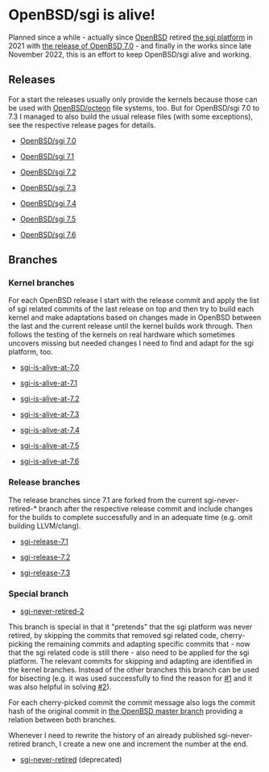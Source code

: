 # OpenBSD/sgi is alive! #

Planned since a while - actually since [OpenBSD](https://www.openbsd.org/) retired [the sgi platform](https://www.openbsd.org/sgi.html) in 2021 with [the release of OpenBSD 7.0](https://www.openbsd.org/70.html) - and finally in the works since late November 2022, this is an effort to keep OpenBSD/sgi alive and working.

## Releases ##

For a start the releases usually only provide the kernels because those can be used with [OpenBSD/octeon](https://www.openbsd.org/octeon.html) file systems, too. But for OpenBSD/sgi 7.0 to 7.3 I managed to also build the usual release files (with some exceptions), see the respective release pages for details.

* [OpenBSD/sgi 7.0](https://github.com/the-machine-hall/openbsd-src/releases/tag/openbsd.70.sgi)

* [OpenBSD/sgi 7.1](https://github.com/the-machine-hall/openbsd-src/releases/tag/openbsd.71.sgi)

* [OpenBSD/sgi 7.2](https://github.com/the-machine-hall/openbsd-src/releases/tag/openbsd.72.sgi)

* [OpenBSD/sgi 7.3](https://github.com/the-machine-hall/openbsd-src/releases/tag/openbsd.73.sgi)

* [OpenBSD/sgi 7.4](https://github.com/the-machine-hall/openbsd-src/releases/tag/openbsd.74.sgi)

* [OpenBSD/sgi 7.5](https://github.com/the-machine-hall/openbsd-src/releases/tag/openbsd.75.sgi)

* [OpenBSD/sgi 7.6](https://github.com/the-machine-hall/openbsd-src/releases/tag/openbsd.76.sgi)

## Branches ##

### Kernel branches ###

For each OpenBSD release I start with the release commit and apply the list of sgi related commits of the last release on top and then try to build each kernel and make adaptations based on changes made in OpenBSD between the last and the current release until the kernel builds work through. Then follows the testing of the kernels on real hardware which sometimes uncovers missing but needed changes I need to find and adapt for the sgi platform, too.

* [sgi-is-alive-at-7.0](https://github.com/the-machine-hall/openbsd-src/tree/sgi-is-alive-at-7.0)

* [sgi-is-alive-at-7.1](https://github.com/the-machine-hall/openbsd-src/tree/sgi-is-alive-at-7.1)

* [sgi-is-alive-at-7.2](https://github.com/the-machine-hall/openbsd-src/tree/sgi-is-alive-at-7.2)

* [sgi-is-alive-at-7.3](https://github.com/the-machine-hall/openbsd-src/tree/sgi-is-alive-at-7.3)

* [sgi-is-alive-at-7.4](https://github.com/the-machine-hall/openbsd-src/tree/sgi-is-alive-at-7.4)

* [sgi-is-alive-at-7.5](https://github.com/the-machine-hall/openbsd-src/tree/sgi-is-alive-at-7.5)

* [sgi-is-alive-at-7.6](https://github.com/the-machine-hall/openbsd-src/tree/sgi-is-alive-at-7.6)

### Release branches ###

The release branches since 7.1 are forked from the current sgi-never-retired-* branch after the respective release commit and include changes for the builds to complete successfully and in an adequate time (e.g. omit building LLVM/clang).

* [sgi-release-7.1](https://github.com/the-machine-hall/openbsd-src/tree/sgi-release-7.1)

* [sgi-release-7.2](https://github.com/the-machine-hall/openbsd-src/tree/sgi-release-7.2)

* [sgi-release-7.3](https://github.com/the-machine-hall/openbsd-src/tree/sgi-release-7.3)

### Special branch ###

* [sgi-never-retired-2](https://github.com/the-machine-hall/openbsd-src/tree/sgi-never-retired-2)

This branch is special in that it "pretends" that the sgi platform was never retired, by skipping the commits that removed sgi related code, cherry-picking the remaining commits and adapting specific commits that - now that the sgi related code is still there - also need to be applied for the sgi platform. The relevant commits for skipping and adapting are identified in the kernel branches. Instead of the other branches this branch can be used for bisecting (e.g. it was used successfully to find the reason for [#1](https://github.com/the-machine-hall/openbsd-src/issues/1) and it was also helpful in solving [#2](https://github.com/the-machine-hall/openbsd-src/issues/2)).

For each cherry-picked commit the commit message also logs the commit hash of the original commit in [the OpenBSD master branch](https://github.com/openbsd/src/tree/master/) providing a relation between both branches.

Whenever I need to rewrite the history of an already published sgi-never-retired branch, I create a new one and increment the number at the end.

* [sgi-never-retired](https://github.com/the-machine-hall/openbsd-src/tree/sgi-never-retired) (deprecated)
